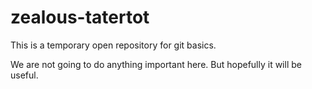 # zealous-tatertot
This is a temporary open repository for git basics.

We are not going to do anything important here.
But hopefully it will be useful.
